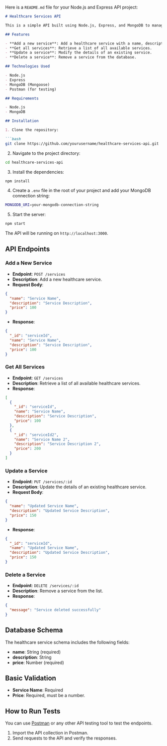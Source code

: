 Here is a `README.md` file for your Node.js and Express API project:

```markdown
# Healthcare Services API

This is a simple API built using Node.js, Express, and MongoDB to manage a list of healthcare services. It allows users to add, update, retrieve, and delete healthcare services.

## Features

- **Add a new service**: Add a healthcare service with a name, description, and price.
- **Get all services**: Retrieve a list of all available services.
- **Update a service**: Modify the details of an existing service.
- **Delete a service**: Remove a service from the database.

## Technologies Used

- Node.js
- Express
- MongoDB (Mongoose)
- Postman (for testing)

## Requirements

- Node.js
- MongoDB

## Installation

1. Clone the repository:

```bash
git clone https://github.com/yourusername/healthcare-services-api.git
```

2. Navigate to the project directory:

```bash
cd healthcare-services-api
```

3. Install the dependencies:

```bash
npm install
```

4. Create a `.env` file in the root of your project and add your MongoDB connection string:

```bash
MONGODB_URI=your-mongodb-connection-string
```

5. Start the server:

```bash
npm start
```

The API will be running on `http://localhost:3000`.

## API Endpoints

### Add a New Service

- **Endpoint**: `POST /services`
- **Description**: Add a new healthcare service.
- **Request Body**:

```json
{
  "name": "Service Name",
  "description": "Service Description",
  "price": 100
}
```

- **Response**:

```json
{
  "_id": "serviceId",
  "name": "Service Name",
  "description": "Service Description",
  "price": 100
}
```

### Get All Services

- **Endpoint**: `GET /services`
- **Description**: Retrieve a list of all available healthcare services.
- **Response**:

```json
[
  {
    "_id": "serviceId",
    "name": "Service Name",
    "description": "Service Description",
    "price": 100
  },
  {
    "_id": "serviceId2",
    "name": "Service Name 2",
    "description": "Service Description 2",
    "price": 200
  }
]
```

### Update a Service

- **Endpoint**: `PUT /services/:id`
- **Description**: Update the details of an existing healthcare service.
- **Request Body**:

```json
{
  "name": "Updated Service Name",
  "description": "Updated Service Description",
  "price": 150
}
```

- **Response**:

```json
{
  "_id": "serviceId",
  "name": "Updated Service Name",
  "description": "Updated Service Description",
  "price": 150
}
```

### Delete a Service

- **Endpoint**: `DELETE /services/:id`
- **Description**: Remove a service from the list.
- **Response**:

```json
{
  "message": "Service deleted successfully"
}
```

## Database Schema

The healthcare service schema includes the following fields:

- **name**: String (required)
- **description**: String
- **price**: Number (required)

## Basic Validation

- **Service Name**: Required
- **Price**: Required, must be a number.

## How to Run Tests

You can use [Postman](https://www.postman.com/) or any other API testing tool to test the endpoints.

1. Import the API collection in Postman.
2. Send requests to the API and verify the responses.
